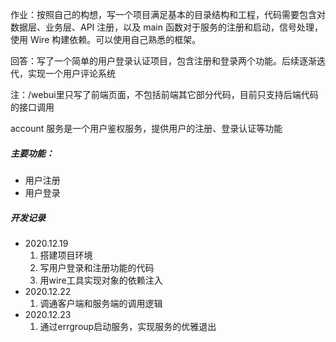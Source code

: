 作业：按照自己的构想，写一个项目满足基本的目录结构和工程，代码需要包含对数据层、业务层、API 注册，以及 main 函数对于服务的注册和启动，信号处理，使用 Wire 构建依赖。可以使用自己熟悉的框架。

回答：写了一个简单的用户登录认证项目，包含注册和登录两个功能。后续逐渐迭代，实现一个用户评论系统

注：/webui里只写了前端页面，不包括前端其它部分代码，目前只支持后端代码的接口调用

account 服务是一个用户鉴权服务，提供用户的注册、登录认证等功能

##### 主要功能：

- 用户注册
- 用户登录

##### 开发记录

- 2020.12.19
  1. 搭建项目环境
  2. 写用户登录和注册功能的代码
  3. 用wire工具实现对象的依赖注入
- 2020.12.22
  1. 调通客户端和服务端的调用逻辑
- 2020.12.23
  1. 通过errgroup启动服务，实现服务的优雅退出